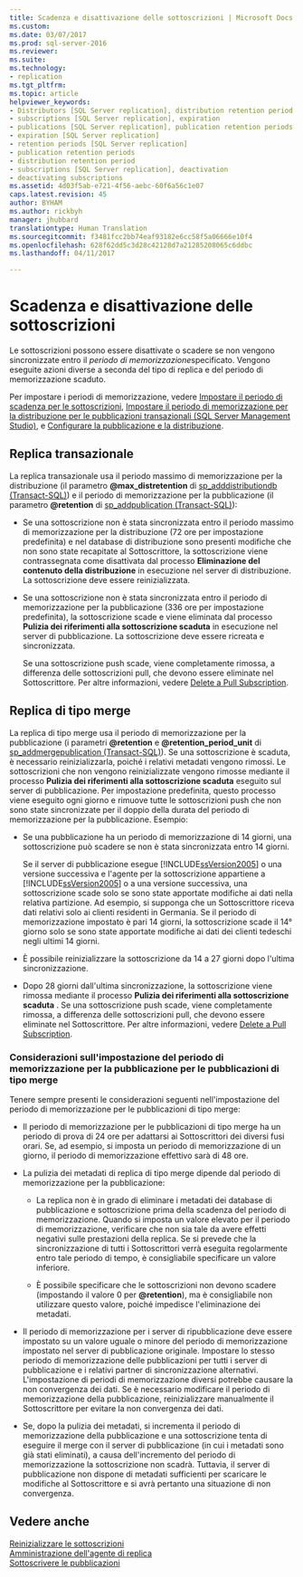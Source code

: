 ```yaml
---
title: Scadenza e disattivazione delle sottoscrizioni | Microsoft Docs
ms.custom: 
ms.date: 03/07/2017
ms.prod: sql-server-2016
ms.reviewer: 
ms.suite: 
ms.technology:
- replication
ms.tgt_pltfrm: 
ms.topic: article
helpviewer_keywords:
- Distributors [SQL Server replication], distribution retention period
- subscriptions [SQL Server replication], expiration
- publications [SQL Server replication], publication retention periods
- expiration [SQL Server replication]
- retention periods [SQL Server replication]
- publication retention periods
- distribution retention period
- subscriptions [SQL Server replication], deactivation
- deactivating subscriptions
ms.assetid: 4d03f5ab-e721-4f56-aebc-60f6a56c1e07
caps.latest.revision: 45
author: BYHAM
ms.author: rickbyh
manager: jhubbard
translationtype: Human Translation
ms.sourcegitcommit: f3481fcc2bb74eaf93182e6cc58f5a06666e10f4
ms.openlocfilehash: 628f62dd5c3d28c42128d7a21285208065c6ddbc
ms.lasthandoff: 04/11/2017

---
```

# <a name="subscription-expiration-and-deactivation"></a>Scadenza e disattivazione delle sottoscrizioni
  Le sottoscrizioni possono essere disattivate o scadere se non vengono sincronizzate entro il *periodo di memorizzazione*specificato. Vengono eseguite azioni diverse a seconda del tipo di replica e del periodo di memorizzazione scaduto.  
  
 Per impostare i periodi di memorizzazione, vedere [Impostare il periodo di scadenza per le sottoscrizioni](../../relational-databases/replication/publish/set-the-expiration-period-for-subscriptions.md), [Impostare il periodo di memorizzazione per la distribuzione per le pubblicazioni transazionali &#40;SQL Server Management Studio&#41;](../../relational-databases/replication/set-distribution-retention-period-for-transactional-publications.md), e [Configurare la pubblicazione e la distribuzione](../../relational-databases/replication/configure-publishing-and-distribution.md).  
  
## <a name="transactional-replication"></a>Replica transazionale  
 La replica transazionale usa il periodo massimo di memorizzazione per la distribuzione (il parametro **@max_distretention** di [sp_adddistributiondb &#40;Transact-SQL&#41;](../../relational-databases/system-stored-procedures/sp-adddistributiondb-transact-sql.md)) e il periodo di memorizzazione per la pubblicazione (il parametro **@retention** di [sp_addpublication &#40;Transact-SQL&#41;](../../relational-databases/system-stored-procedures/sp-addpublication-transact-sql.md)):  
  
-   Se una sottoscrizione non è stata sincronizzata entro il periodo massimo di memorizzazione per la distribuzione (72 ore per impostazione predefinita) e nel database di distribuzione sono presenti modifiche che non sono state recapitate al Sottoscrittore, la sottoscrizione viene contrassegnata come disattivata dal processo **Eliminazione del contenuto della distribuzione** in esecuzione nel server di distribuzione. La sottoscrizione deve essere reinizializzata.  
  
-   Se una sottoscrizione non è stata sincronizzata entro il periodo di memorizzazione per la pubblicazione (336 ore per impostazione predefinita), la sottoscrizione scade e viene eliminata dal processo **Pulizia dei riferimenti alla sottoscrizione scaduta** in esecuzione nel server di pubblicazione. La sottoscrizione deve essere ricreata e sincronizzata.  
  
     Se una sottoscrizione push scade, viene completamente rimossa, a differenza delle sottoscrizioni pull, che devono essere eliminate nel Sottoscrittore. Per altre informazioni, vedere [Delete a Pull Subscription](../../relational-databases/replication/delete-a-pull-subscription.md).  
  
## <a name="merge-replication"></a>Replica di tipo merge  
 La replica di tipo merge usa il periodo di memorizzazione per la pubblicazione (i parametri **@retention** e **@retention_period_unit** di [sp_addmergepublication &#40;Transact-SQL&#41;](../../relational-databases/system-stored-procedures/sp-addmergepublication-transact-sql.md)). Se una sottoscrizione è scaduta, è necessario reinizializzarla, poiché i relativi metadati vengono rimossi. Le sottoscrizioni che non vengono reinizializzate vengono rimosse mediante il processo **Pulizia dei riferimenti alla sottoscrizione scaduta** eseguito sul server di pubblicazione. Per impostazione predefinita, questo processo viene eseguito ogni giorno e rimuove tutte le sottoscrizioni push che non sono state sincronizzate per il doppio della durata del periodo di memorizzazione per la pubblicazione. Esempio:  
  
-   Se una pubblicazione ha un periodo di memorizzazione di 14 giorni, una sottoscrizione può scadere se non è stata sincronizzata entro 14 giorni.  
  
     Se il server di pubblicazione esegue [!INCLUDE[ssVersion2005](../../includes/ssversion2005-md.md)] o una versione successiva e l'agente per la sottoscrizione appartiene a [!INCLUDE[ssVersion2005](../../includes/ssversion2005-md.md)] o a una versione successiva, una sottoscrizione scade solo se sono state apportate modifiche ai dati nella relativa partizione. Ad esempio, si supponga che un Sottoscrittore riceva dati relativi solo ai clienti residenti in Germania. Se il periodo di memorizzazione impostato è pari 14 giorni, la sottoscrizione scade il 14° giorno solo se sono state apportate modifiche ai dati dei clienti tedeschi negli ultimi 14 giorni.  
  
-   È possibile reinizializzare la sottoscrizione da 14 a 27 giorni dopo l'ultima sincronizzazione.  
  
-   Dopo 28 giorni dall'ultima sincronizzazione, la sottoscrizione viene rimossa mediante il processo **Pulizia dei riferimenti alla sottoscrizione scaduta** . Se una sottoscrizione push scade, viene completamente rimossa, a differenza delle sottoscrizioni pull, che devono essere eliminate nel Sottoscrittore. Per altre informazioni, vedere [Delete a Pull Subscription](../../relational-databases/replication/delete-a-pull-subscription.md).  
  
### <a name="considerations-for-setting-the-publication-retention-period-for-merge-publications"></a>Considerazioni sull'impostazione del periodo di memorizzazione per la pubblicazione per le pubblicazioni di tipo merge  
 Tenere sempre presenti le considerazioni seguenti nell'impostazione del periodo di memorizzazione per le pubblicazioni di tipo merge:  
  
-   Il periodo di memorizzazione per le pubblicazioni di tipo merge ha un periodo di prova di 24 ore per adattarsi ai Sottoscrittori dei diversi fusi orari. Se, ad esempio, si imposta un periodo di memorizzazione di un giorno, il periodo di memorizzazione effettivo sarà di 48 ore.  
  
-   La pulizia dei metadati di replica di tipo merge dipende dal periodo di memorizzazione per la pubblicazione:  
  
    -   La replica non è in grado di eliminare i metadati dei database di pubblicazione e sottoscrizione prima della scadenza del periodo di memorizzazione. Quando si imposta un valore elevato per il periodo di memorizzazione, verificare che non sia tale da avere effetti negativi sulle prestazioni della replica. Se si prevede che la sincronizzazione di tutti i Sottoscrittori verrà eseguita regolarmente entro tale periodo di tempo, è consigliabile specificare un valore inferiore.  
  
    -   È possibile specificare che le sottoscrizioni non devono scadere (impostando il valore 0 per **@retention**), ma è consigliabile non utilizzare questo valore, poiché impedisce l'eliminazione dei metadati.  
  
-   Il periodo di memorizzazione per i server di ripubblicazione deve essere impostato su un valore uguale o minore del periodo di memorizzazione impostato nel server di pubblicazione originale. Impostare lo stesso periodo di memorizzazione delle pubblicazioni per tutti i server di pubblicazione e i relativi partner di sincronizzazione alternativi. L'impostazione di periodi di memorizzazione diversi potrebbe causare la non convergenza dei dati. Se è necessario modificare il periodo di memorizzazione della pubblicazione, reinizializzare manualmente il Sottoscrittore per evitare la non convergenza dei dati.  
  
-   Se, dopo la pulizia dei metadati, si incrementa il periodo di memorizzazione della pubblicazione e una sottoscrizione tenta di eseguire il merge con il server di pubblicazione (in cui i metadati sono già stati eliminati), a causa dell'incremento del periodo di memorizzazione la sottoscrizione non scadrà. Tuttavia, il server di pubblicazione non dispone di metadati sufficienti per scaricare le modifiche al Sottoscrittore e si avrà pertanto una situazione di non convergenza.  
  
## <a name="see-also"></a>Vedere anche  
 [Reinizializzare le sottoscrizioni](../../relational-databases/replication/reinitialize-subscriptions.md)   
 [Amministrazione dell'agente di replica](../../relational-databases/replication/agents/replication-agent-administration.md)   
 [Sottoscrivere le pubblicazioni](../../relational-databases/replication/subscribe-to-publications.md)  
  
  
